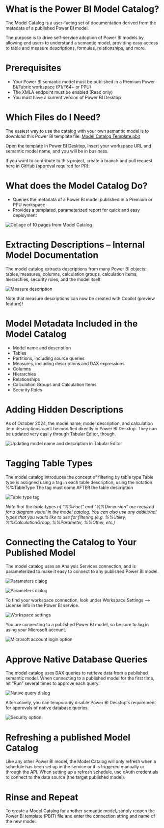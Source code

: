 # What is the Power BI Model Catalog?
The Model Catalog is a user-facing set of documentation derived from the metadata of a published Power BI model.

The purpose is to drive self-service adoption of Power BI models by allowing end users to understand a semantic model, providing easy access to table and measure descriptions, formulas, relationships, and more.

# Prerequisites
* Your Power BI semantic model must be published in a Premium Power BI/Fabric workspace (P1/F64+ or PPU)
* The XMLA endpoint must be enabled (Read only)
* You must have a current version of Power BI Desktop

# Which Files do I Need?
The easiest way to use the catalog with your own semantic model is to download this Power BI template file: [Model Catalog Template.pbit](Model%20Catalog%20Template.pbit)

Open the template in Power BI Desktop, insert your workspace URL and semantic model name, and you will be in business.

If you want to contribute to this project, create a branch and pull request here in GitHub (approval required for PR).

# What does the Model Catalog Do?
* Queries the metadata of a Power BI model published in a Premium or PPU workspace
* Provides a templated, parameterized report for quick and easy deployment

![Collage of 10 pages from Model Catalog](/images/modelcatalogreport.jpg)

# Extracting Descriptions – Internal Model Documentation
The model catalog extracts descriptions from many Power BI objects: tables, measures, columns, calculation groups, calculation items, hierarchies, security roles, and the model itself.

![Measure description](/images/measuredescription.jpg)

Note that measure descriptions can now be created with Copilot (preview feature)!

# Model Metadata Included in the Model Catalog
* Model name and description
* Tables
* Partitions, including source queries
* Measures, including descriptions and DAX expressions
* Columns
* Hierarchies
* Relationships
* Calculation Groups and Calculation Items
* Security Roles

# Adding Hidden Descriptions
As of October 2024, the model name, model description, and calculation item descriptions can't be modified directly in Power BI Desktop. They can be updated very easily through Tabular Editor, though. 

![Updating model name and description in Tabular Editor](/images/modelname.jpg)

# Tagging Table Types
The model catalog introduces the concept of filtering by table type
Table type is assigned using a tag in each table description, using the notation: %%TableType
The tag must come AFTER the table description

![Table type tag](/images/tabletag.jpg)

_Note that the table types of “%%Fact” and “%%Dimension” are required for a diagram visual in the model catalog.
You can also use any additional types that you would like to use for filtering (e.g. %%Utility, %%CalculationGroup, %%Parameter, %%Other, etc.)_

# Connecting the Catalog to Your Published Model
The model catalog uses an Analysis Services connection, and is parameterized to make it easy to connect to any published Power BI model.

![Parameters dialog](/images/pbitparameters.jpg)

![Parameters dialog](/images/parameters.jpg)

To find your workspace connection, look under Workspace Settings --> License info in the Power BI service.

![Workspace settings](/images/workspacesettings.jpg)

You are connecting to a published Power BI model, so be sure to log in using your Microsoft account.

![Microsoft account login option](/images/microsoftaccount.png)

# Approve Native Database Queries
The model catalog uses DAX queries to retrieve data from a published semantic model. When connecting to a published model for the first time, hit “Run” several times to approve each query.

![Native query dialog](/images/nativequery.jpg)

Alternatively, you can temporarily disable Power BI Desktop's requirement for approvals of native database queries.

![Security option](/images/securityoption.jpg)

# Refreshing a published Model Catalog
Like any other Power BI model, the Model Catalog will only refresh when a schedule has been set up in the service or it is triggered manually or through the API. When setting up a refresh schedule, use oAuth credentials to connect to the data source (the target published model).

# Rinse and Repeat
To create a Model Catalog for another semantic model, simply reopen the Power BI template (PBIT) file and enter the connection string and name of the new model.
